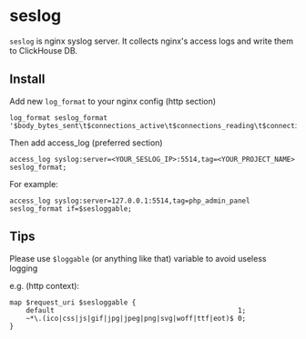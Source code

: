 # seslog

`seslog` is nginx syslog server.
It collects nginx's access logs and write them to ClickHouse DB.

## Install
Add new `log_format` to your nginx config (http section)
```
log_format seslog_format '$body_bytes_sent\t$connections_active\t$connections_reading\t$connections_waiting\t$connections_writing\t$content_length\t$http_host\t$http_referer\t$http_user_agent\t$http_x_forwarded_for\t$remote_addr\t$request_method\t$request_time\t$request_uri\t$scheme\t$status\t$tcpinfo_rtt\t$tcpinfo_rttvar\t$time_local\t$upstream_cache_status\t$upstream_response_length\t$upstream_response_time\t$upstream_status\t$uri\t$sent_http_location';
```

Then add access_log (preferred section)  
```
access_log syslog:server=<YOUR_SESLOG_IP>:5514,tag=<YOUR_PROJECT_NAME> seslog_format;
```
For example:
```
access_log syslog:server=127.0.0.1:5514,tag=php_admin_panel seslog_format if=$sesloggable;
```

## Tips
Please use `$loggable` (or anything like that) variable to avoid useless logging

e.g. (http context):
```
map $request_uri $sesloggable {
    default                                             1;
    ~*\.(ico|css|js|gif|jpg|jpeg|png|svg|woff|ttf|eot)$ 0;
}
```